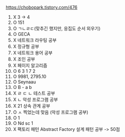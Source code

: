 https://chobopark.tistory.com/476

1. X 3 -> 4
2. O 151
3. O ㄱㄴㄹㄷ(맞추긴 했지만, 응집도 순서 외우기)
4. O GECA
5. X 네트워크 라우팅 공부
6. X 정규형 공부
7. X 네트워크 용어 공부
8. X 조인 공부
9. X 페이지 알고리즘
10. O 6 3 1 7 2
11. O 9981, 2795.10
12. O Seynaau
13. O B - a b
14. X ㄹ ㄷ ㄴ 테스트 공부
15. X ㄴ 악성 프로그램 공부
16. X 21 상속 관계 공부
17. O ㅅ 찍었는데 맞음 (악성 프로그램 공부)
18. O 1
19. O Nd sc 1
20. X 팩토리 패턴 Abstract Factory 설계 패턴 공부
-> 50점





